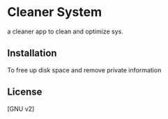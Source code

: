 # Cleaner System

a cleaner app to clean and optimize sys.

## Installation

To free up disk space and remove private information



## License
[GNU v2]

